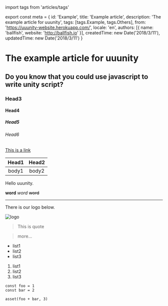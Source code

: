 import tags from 'articles/tags'

export const meta = {
  id: 'Example',
  title: 'Example article',
  description: 'The example article for uuunity',
  tags: [tags.Example, tags.Others],
  from: 'https://uuunity-website.herokuapp.com/',
  locale: 'en',
  authors: [{
    name: 'ballfish',
    website: 'http://ballfish.io'
  }],
  createdTime: new Date('2018/3/11'),
  updatedTime: new Date('2018/3/11')
}


# The example article for uuunity

## Do you know that you could use javascript to write unity script?

### Head3

#### Head4

##### Head5

###### Head6

[This is a link](#)

|Head1|Head2|
|:---:|:---:|
|body1|body2|

Hello uuunity.

**word**
*word*
~~word~~

---

There is our logo below.

![logo](/static/article-images/Example/Logo.png)

> This is quote

> more...

- list1
- list2
- list3

1. list1
2. list2
3. list3

```js=2
const foo = 1
const bar = 2

asset(foo + bar, 3)
```
